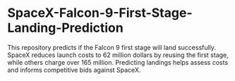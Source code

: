 # SpaceX-Falcon-9-First-Stage-Landing-Prediction
This repository predicts if the Falcon 9 first stage will land successfully. SpaceX reduces launch costs to 62 million dollars by reusing the first stage, while others charge over 165 million. Predicting landings helps assess costs and informs competitive bids against SpaceX.
